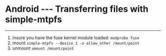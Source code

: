 # Android --- Transferring files with simple-mtpfs
-----------------------------------------------
1. insure you have the fuse kernel module loaded:
    `modprobe fuse`
2. mount
    `simple-mtpfs --device 1 -o allow_other /mount/point`
3. unmount
    `umount /mount/point`
